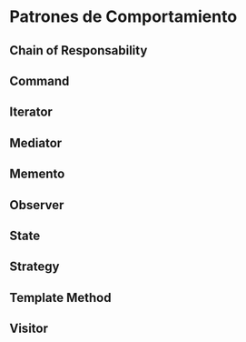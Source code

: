 # Patrones de Comportamiento

## Chain of Responsability


## Command


## Iterator


## Mediator


## Memento


## Observer


## State


## Strategy


## Template Method


## Visitor


